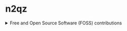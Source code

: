 # n2qz

<details>

<summary>Free and Open Source Software (FOSS) contributions</summary>

# Free and Open Source Software (FOSS) contributions

## Batocera.linux https://batocera.org/
June 2023 - present
- Project description: Batocera.linux is an open-source Buildroot Linux operating system designed for retro gaming, providing a user-friendly interface and support for a wide range of gaming consoles and emulators.
- Role: Developer/Maintainer
- Source archives: https://github.com/batocera-linux
- Credited as: n2qz
- Contributions:
  - https://github.com/batocera-linux/batocera.linux/pulls?q=is%3Apr+author%3An2qz+is%3Aclosed
  - https://github.com/batocera-linux/batocera-emulationstation/pulls?q=is%3Apr+is%3Aclosed+author%3An2qz
  - https://github.com/batocera-linux/buildroot/pulls?q=is%3Apr+is%3Aclosed+author%3An2qz
- Languages: Python, C++, bash, Buildroot

## checkov 
August 2020
- Project description: Checkov is an open-source static code analysis tool for identifying security and compliance issues in infrastructure-as-code (IaC) configurations, such as Terraform, CloudFormation, and Kubernetes.
- Source archive: https://github.com/bridgecrewio/checkov
- Credited as: n2qz
- Credits: https://github.com/bridgecrewio/checkov/pull/499
- Contributions: Web proxy support
- Languages: Python

## pgmaze
May 2018
- Project description: pgmaze is a maze game written in Python, using the pygame library.
- Role: Author (derived from several credited sources)
- Source archives: https://github.com/n2qz/pgmaze
- Credited as: n2qz
- Languages: Python

## WiiMC
March 2012
- Project description: WiiMC is an open-source media center application for the Nintendo Wii, enabling playback of videos, music, and streaming content from various sources.
- Source archive: https://github.com/dborth/wiimc
- Credited as: entropy
- Credits: https://github.com/dborth/wiimc/blob/master/README.md
- Contributions:
  - Improved music playlist sorting - now it is per-folder (patch by entropy)
  - Added playlist reset with minus key (patch by entropy)
  - Added a new "Through" setting for music playlists (patch by entropy)
- Languages: C

## WiiFlow
January 2012 - March 2012
- Project Description: WiiFlow is an open-source USB loader for the Nintendo Wii, allowing users to load and organize games, homebrew, and multimedia from external storage with a sleek, customizable interface.
- Source archive: https://github.com/Fledge68/WiiFlow_Lite
- Credited as: entropy
- Credits: https://github.com/Fledge68/WiiFlow_Lite/blob/master/source/defines.h
- Languages: C, C++
- Contributions:
  - Fix Issue 27:  "When in 'channel view' and wiiflow is locked the wrong icon is displayed"
  - Comment out reload of IOS 58 before booting homebrew.  Stops random code dumps when booting HB.
  - Ensure that long game titles are NUL-terminated
  - Bug fix:  index for EXIT_TO_DISABLE changed, correct hard-coded value
  - Allow installation of games with titles containing illegal filename characters
  - Use LF carriage control in shell scripts to fix build under Linux
  - Add a game config button (cfgg28) to toggle "custom" setting of channels
  - Support custom titles for homebrew
  - More cache overrides at startup, plus related debugging gprintfs
  - Make debug message explicit about enabling or disabling IOS reload block
  - Add option "update_cache" in GENERAL section, to force cache update at startup
  - Allow display of homebrew while parental controls are enabled, if option "parental" is set in homebrew section of wiiflow.ini
  - Restore code to hide game adult toggle and game settings button while parental controls enabled
  - Show an error message when parental unlock password is entered incorrectly.
  - Use homebrew icon.png to make rough but serviceable homebrew covers

## nts_nys_traffic_routing
2008 - present
- Project description: nts_nys_traffic_routing is a Docker container to serve a web page providing routing data for the ham radio National Traffic System in New York State.
- Role: Author
- Source archives: https://github.com/n2qz/nts_nys_traffic_routing
- Credited as: n2qz
- Languages: Perl, Docker

## paclink-unix
November 2005 - October 2016
- Project description: paclink-unix is a UNIX client interface to the Winlink 2000 email system for ham radio.
- Role: Original author
- Credited as: n2qz
- Credits: https://github.com/nwdigitalradio/paclink-unix/blob/master/AUTHORS
- Source archives: 
  - https://paclink-unix.sourceforge.net/
  - https://github.com/nwdigitalradio/paclink-unix
- Languages: C

## FreeTDS https://www.freetds.org/
August 2002 - January 2004
- Project description: FreeTDS is a set of libraries for Unix and Linux that allows your programs to natively communicate with Microsoft SQL Server and Sybase databases.
- Role: Developer/Maintainer
- Credited as: Nicholas S. Castellano entropy@freetds.org, entropy@tappedin.com, Nicholas_Castellano@acml.com
- Credits: https://github.com/FreeTDS/freetds/blob/master/AUTHORS.md
- Source archives: https://github.com/FreeTDS/freetds
- Languages: C

## NetBSD https://netbsd.org/
1997-1998
- Project description: NetBSD is an open-source, Unix-like operating system known for its portability, security, and wide support for various hardware platforms.
- Source archive: http://cvsweb.netbsd.org/
- Credited as: maximum entropy
- Credits:
  - http://cvsweb.netbsd.org/bsdweb.cgi/src/sys/arch/atari/vme/if_le_vme.c?rev=1.20;content-type=text%2Fplain;only_with_tag=MAIN
  - http://cvsweb.netbsd.org/bsdweb.cgi/src/sys/arch/atari/vme/leo.c?rev=1.22&content-type=text/x-cvsweb-markup&only_with_tag=MAIN
- Contributions:
  - Device driver support for BVME410 VMEbus lance NIC card
  - Device driver support for Circad Leonardo VMEbus graphics card
  - Various bug fixes and minor features
- Languages: C

## xmame
April 1997 - June 1997
- Credited as: entropy
- Credits
  - https://web.archive.org/web/20090308011558/http://x.mame.net/changes-unix.html
  - https://www.cs.utexas.edu/users/klivans/xmame-doc-5.html#ss5.2 ( was http://www.dit.upm.es/~jantonio/mame/ )
- Contributions:
  - added SGI IRIX sound support
  - Miscellaneous IRIX bug fixes
  - Various generic bug fixes
  - Initial port to NetBSD
- Languages: C

## atari800
September 1996 - October 1996
- Source archive: https://atari800.github.io/ <!-- ( was: http://www.signus.demon.co.uk/david/atari/atari.html ) -->
- Credited as: Maximum Entropy
- Credits:
  - https://github.com/atari800/atari800/blob/231a72df3709be5d88bf1639bcfb4f3259c9fa41/DOC/CREDITS
  - https://github.com/dmlloyd/atari800/blob/master/DOC/CHANGES.OLD
- Contributions:
  - various corrections to Motif code
  - Motif callbacks for Insert Disk, Eject Disk and Insert ROM
  - bug fixes in sio.c
  - bug fix to devices.c allowing DOS 2.5 to get a directory of H:
  - bug fix to monitor.c (EOF on input + blank lines)
  - undocumented commands added to monitor's "HELP" command
  - implementation of Disable Drive menu item for Motif
  - fixed scrolling problem for SGI and SPARC machines
  - added FPS Monitor to X11 and Motif versions
  - changes to pattern matching for H: device
  - Motif fileselector retains state from one invocation to the next
  - fixed an uninitialized pointer
  - tidied up declaration of various functions
  - removed warning messages when compiled with -Wall
  - configuration program detects if longwords need to be aligned
  - modification to X11 paddle emulation
  - removed annoying flicker present under some X11 platforms
  - removed hardcoded paths in Motif code
  - various fixes for curses mode
- Languages: C

## ew-too/summink
April 1995 - 2003
- Project description: Summink is an open-source talker server based on the ew-too engine, designed to facilitate the creation and management of interactive, text-based worlds and environments.
- Source archive: https://github.com/talkersource/summink
- Ran a highly-customized version: https://github.com/n2qz/ds (private repo)
- Languages: C

## GNU tar
March 1995
- Source archive: https://ftp.gnu.org/gnu/tar/tar-1.12.tar.gz
- Credited as: maximum entropy
- Credits: https://github.com/Distrotech/tar/commit/1da46c233dc3b44e472a41c8e8e781c3c72bbc88
- Languages: C

## MiNT/MiNTlibs
1994 - 1997
- Project description: MiNT (MiNT Is Not TOS) is a multitasking operating system for Atari ST/TT computers, providing advanced features like preemptive multitasking, memory protection, and compatibility with UNIX-like environments.
- Role: Contributor, primary maintainer of MiNTlibs (GNU libc port)
- Credited as: entropy@gnu.ai.mit.edu
- Credits:
  - https://github.com/freemint/freemint/blob/d36c5b6ad363ef8e18d6ee71c53f21b14092f3a9/doc/ChangeLog.old/ChangeLog.%230.50-1.12
- Source archives:
  - http://www.umich.edu/~archive/atari/Mint/
  - https://github.com/freemint/freemint
- Languages: C

## Morse Code decoder
1991 (Published September 1994)
- Project description: Takes input from a Morse Code key and converts it to readable text.
- Role: Original author
- Source archives: https://www.atariarchives.org/cfn/05/07/0042.php
- Languages: BASIC

# Indirect contributions

## pat
- Project description: Pat is a cross platform Winlink client with basic messaging capabilities.
- Source archive: https://github.com/la5nta/pat
- Credited as: n2qz
- Credits: https://github.com/la5nta/pat/blob/master/README.md

## wl2k-go
- Project description: wl2k-go is a collection of Go packages implementing various parts needed to build a Winlink client.
- Source archive: https://github.com/la5nta/wl2k-go
- Credited as: n2qz
- Credits: https://github.com/la5nta/wl2k-go/blob/master/README.md

</details>
